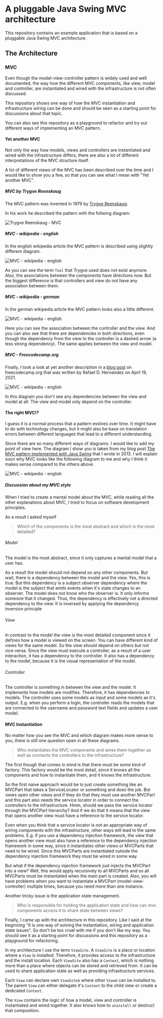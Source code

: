 # A pluggable Java Swing MVC architecture

This repository contains an example application that is based on a pluggable Java Swing MVC architecture.

## The Architecture

### MVC

Even though the model-view-controller pattern is widely used and well documented, the way how the different MVC components,
like view, model and controller, are instantiated and wired with the infrastructure is not often discussed.

This repository shows one way of how the MVC instantiation and infrastructure wiring can be done and should
be seen as a starting point for discussions about that topic. 

You can also see this repository as a playground to refactor and try out different ways of implementing an MVC pattern.

#### Yet another MVC

Not only the way how models, views and controllers are instantiated and wired with the infrastructure differs, there are
also a lot of different interpretations of the MVC structure itself.

A lot of different views of the MVC has been described over the time and I would like to show you a few, so that
you can see what I mean with "Yet another MVC".

##### MVC by Trygve Reenskaug

The MVC pattern was invented in 1979 by [Trygve Reenskaug](https://en.wikipedia.org/wiki/Trygve_Reenskaug).

In his work he described the pattern with the follwing diagram:

![Trygve Reenskaug - MVC](res/mvc-trygve-reenskaug-1979.png)

##### MVC - wikipedia - english

In the english wikipedia article the MVC pattern is described using slightly different diagram.

![MVC - wikipedia - english](res/mvc-wiki-en-23.06.2023.png)

As you can see the term `Tool` that Trygve used does not exist anymore. 
Also, the associations between the components have directions now. But the biggest difference is that
controllers and view do not have any association between them.

##### MVC - wikipedia - german

In the german wikipedia article the MVC pattern looks also a little different.

![MVC - wikipedia - english](res/mvc-wiki-de-23.06.2023.png)

Here you can see the association between the controller and the view. And you can also see that there are
dependencies in both directions, even though the dependency from the view to the controller is a dashed arrow 
(a less strong dependency). The same applies between the view and model.

##### MVC - Freecodecamp.org

Finally, I took a look at yet another description in a [blog post](https://www.freecodecamp.org/news/the-model-view-controller-pattern-mvc-architecture-and-frameworks-explained/) on freecodecamp.org that was written by Rafael D. Hernandez on April 19, 2021.

![MVC - wikipedia - english](res/mvc-freecodecamp.org-23.06.2023.png)

In this diagram you don't see any dependencies between the view and model at all. The view and model only depend
on the controller.


#### The right MVC!?

I guess it is a normal process that a pattern evolves over time. 
It might have to do with technology changes, but it might also be base on 
translation errors between different languages that lead to a different understanding.

Since there are so many different ways of diagrams. I would like to add my point of view here. The diagram I show you is taken from my blog post [The MVC pattern implemented with Java Swing](https://link-intersystems.com/blog/2013/07/20/the-mvc-pattern-implemented-with-java-swing/) that I wrote in 2013.
I will explain soon why MVC looks like the following diagram to me and why I think it makes sense compared to the others above.

![MVC - wikipedia - english](res/mvc-link-intersystems-20-07-2023.png)

##### Discussion about my MVC style

When I tried to create a mental model about the MVC, while reading all the other explanations about MVC, I tried to focus on software development principles.

As a result I asked myself 

> Which of the components is the most abstract and which is the most detailed?

###### Model

The model is the most abstract, since it only captures a mental model that a user has. 

As a result the model should not depend on any other components. But wait, there is a dependency between
the model and the view. Yes, this is true. But this dependency is a subject observer dependency where the model is the subject that
emits events when it's state changes to an observer. The model does not know who the observer is. 
It only informs someone that it changed. Thus, the dependency is effectively not a directed dependency to the view.
It is inversed by applying the dependency inversion principle

###### View

In contrast to the model the view is the most detailed component since it defines how a model is viewed on the screen.
You can have different kind of views for the same model. So the view should depend on others but not vice versa.
Since the view must execute a controller, as a result of a user interaction, it has a dependency to the controller.
It also has a dependency to the model, because it is the visual representation of the model.


###### Controller

The controller is something in between the view and the model. It implements how models are modifies. Therefore, it has
dependencies to models. The controller uses some models as input and some models as it's output. E.g. when you perform
a login, the controller reads the models that are connected to the username and password text fields and updates a user model.

#### MVC Instantiation

No matter how you see the MVC and which diagram makes more sense to you, there is still one question open in all these diagrams.

> Who instantiates the MVC components and wires them together as well as connects the controllers to the infrastructure?

The first though that comes in mind is that there must be some kind of factory. This factory would be the most detail, since it knows all
the components and how to instantiate them, and it knows the infrastructure.

So the first naive approach would be to just create something like an MVCPart that takes a ServiceLocator or something and does the job.
But views open other views and if they do that they must use another MVCPart and this part also needs the service locator in order
to connect the controllers to the infrastructure. Hmm, should we pass the service locator through the
MVCPart hierarchy? And if we do that it means that the view that opens another view must have a reference to the service locator.

Even when you think that a service locator is not an appropriate way of wiring components with the infrastructure, other ways
will lead to the same problems. E.g. if you use a dependency injection framework, the view that opens another view must
also have a reference to the dependency injection framework in some way, since it instantiates other views or MVCParts that need to be wired.
Since this MVCParts are instantiated outside the dependency injection framework they must be wired in some way.

But what if the dependency injection framework just injects the MVCPart into a view? Well, this would apply recursively to all MVCParts
and so all MVCParts must be instantiated when the main part is created. Also, you will have problems when
you want to instantiate a MVCPart (model-view-controller) multiple times, because you need more than one instance.

Another tricky issue is the application state management.

> Who is responsible for holding the application state and how can mvc components access it to share state between views?

Finally, I came up with the architecture in this repository. Like I said at the beginning "It is one way of solving the instantiation, wiring and application state issues".
So don't be too cruel with me if you don't like my way. You should see it as a starting point for discussions and this repository as a playground for refactoring.

In my architecture I use the term `ViewSite`. A `ViewSite` is a place or location where a `View` is installed.
Therefore, it provides access to the infrastructure and the install location. Each `ViewSite` also has a `Context`, which is nothing more
than a place where objects can be stored and retrieved from. It can be used to share application state as well as providing infrastructure services.

Each `View` can declare own `ViewSite`s where other `View`s can be installed to. The parent `View` can either delegate it's
`Context` to the child view or create a dedicated `Context`.

The `View` contains the logic of how a model, view and controller is instantiated and wired together. It also
knows how to `uninstall` or destruct that composition.

